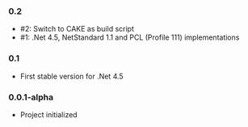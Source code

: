 ### 0.2
- #2: Switch to CAKE as build script
- #1: .Net 4.5, NetStandard 1.1 and PCL (Profile 111) implementations

### 0.1
- First stable version for .Net 4.5

### 0.0.1-alpha
- Project initialized